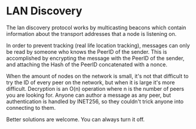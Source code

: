# LAN Discovery

The lan discovery protocol works by multicasting beacons which contain information about the transport addresses that a node is listening on.

In order to prevent tracking (real life location tracking), messages can only be read by someone who knows the PeerID of the sender.
This is accomplished by encrypting the message with the PeerID of the sender, and attaching the Hash of the PeerID concatenated with a nonce.

When the amount of nodes on the network is small, it's not that difficult to try the ID of every peer on the network, but when it is large it's more difficult.
Decryption is an O(n) operation where n is the number of peers you are looking for.
Anyone can author a message as any peer, but authentication is handled by INET256, so they couldn't trick anyone into connecting to them.

Better solutions are welcome.  You can always turn it off.
